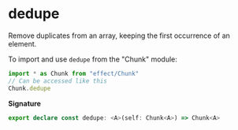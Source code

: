 # dedupe

Remove duplicates from an array, keeping the first occurrence of an element.

To import and use `dedupe` from the "Chunk" module:

```ts
import * as Chunk from "effect/Chunk"
// Can be accessed like this
Chunk.dedupe
```

**Signature**

```ts
export declare const dedupe: <A>(self: Chunk<A>) => Chunk<A>
```
